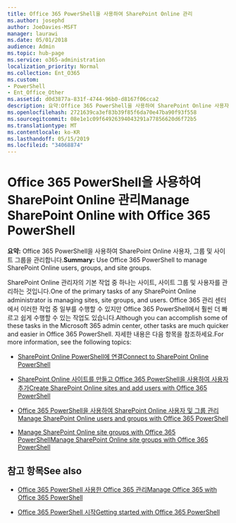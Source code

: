 ```yaml
---
title: Office 365 PowerShell을 사용하여 SharePoint Online 관리
ms.author: josephd
author: JoeDavies-MSFT
manager: laurawi
ms.date: 05/01/2018
audience: Admin
ms.topic: hub-page
ms.service: o365-administration
localization_priority: Normal
ms.collection: Ent_O365
ms.custom:
- PowerShell
- Ent_Office_Other
ms.assetid: d0d3877a-831f-4744-96b0-d8167f06cca2
description: 요약:Office 365 PowerShell을 사용하여 SharePoint Online 사용자, 그룹 및 사이트 그룹을 관리합니다.
ms.openlocfilehash: 2721639ca3ef83b39f85f6da70e47ba90f93f558
ms.sourcegitcommit: 08e1e1c09f64926394043291a77856620d6f72b5
ms.translationtype: MT
ms.contentlocale: ko-KR
ms.lasthandoff: 05/15/2019
ms.locfileid: "34068874"
---
```

# <a name="manage-sharepoint-online-with-office-365-powershell"></a><span data-ttu-id="1b4fc-103">Office 365 PowerShell을 사용하여 SharePoint Online 관리</span><span class="sxs-lookup"><span data-stu-id="1b4fc-103">Manage SharePoint Online with Office 365 PowerShell</span></span>

 <span data-ttu-id="1b4fc-104">**요약:** Office 365 PowerShell을 사용하여 SharePoint Online 사용자, 그룹 및 사이트 그룹을 관리합니다.</span><span class="sxs-lookup"><span data-stu-id="1b4fc-104">**Summary:** Use Office 365 PowerShell to manage SharePoint Online users, groups, and site groups.</span></span>
  
<span data-ttu-id="1b4fc-105">SharePoint Online 관리자의 기본 작업 중 하나는 사이트, 사이트 그룹 및 사용자를 관리하는 것입니다.</span><span class="sxs-lookup"><span data-stu-id="1b4fc-105">One of the primary tasks of any SharePoint Online administrator is managing sites, site groups, and users.</span></span> <span data-ttu-id="1b4fc-106">Office 365 관리 센터에서 이러한 작업 중 일부를 수행할 수 있지만 Office 365 PowerShell에서 훨씬 더 빠르고 쉽게 수행할 수 있는 작업도 있습니다.</span><span class="sxs-lookup"><span data-stu-id="1b4fc-106">Although you can accomplish some of these tasks in the Microsoft 365 admin center, other tasks are much quicker and easier in Office 365 PowerShell.</span></span> <span data-ttu-id="1b4fc-107">자세한 내용은 다음 항목을 참조하세요.</span><span class="sxs-lookup"><span data-stu-id="1b4fc-107">For more information, see the following topics:</span></span>

- [<span data-ttu-id="1b4fc-108">SharePoint Online PowerShell에 연결</span><span class="sxs-lookup"><span data-stu-id="1b4fc-108">Connect to SharePoint Online PowerShell</span></span>](https://docs.microsoft.com/en-us/powershell/sharepoint/sharepoint-online/connect-sharepoint-online?view=sharepoint-ps)
  
- [<span data-ttu-id="1b4fc-109">SharePoint Online 사이트를 만들고 Office 365 PowerShell을 사용하여 사용자 추가</span><span class="sxs-lookup"><span data-stu-id="1b4fc-109">Create SharePoint Online sites and add users with Office 365 PowerShell</span></span>](create-sharepoint-sites-and-add-users-with-powershell.md)
    
- [<span data-ttu-id="1b4fc-110">Office 365 PowerShell을 사용하여 SharePoint Online 사용자 및 그룹 관리</span><span class="sxs-lookup"><span data-stu-id="1b4fc-110">Manage SharePoint Online users and groups with Office 365 PowerShell</span></span>](manage-sharepoint-users-and-groups-with-powershell.md)
    
- [<span data-ttu-id="1b4fc-111">Manage SharePoint Online site groups with Office 365 PowerShell</span><span class="sxs-lookup"><span data-stu-id="1b4fc-111">Manage SharePoint Online site groups with Office 365 PowerShell</span></span>](manage-sharepoint-site-groups-with-powershell.md)
    
## <a name="see-also"></a><span data-ttu-id="1b4fc-112">참고 항목</span><span class="sxs-lookup"><span data-stu-id="1b4fc-112">See also</span></span>

- [<span data-ttu-id="1b4fc-113">Office 365 PowerShell 사용한 Office 365 관리</span><span class="sxs-lookup"><span data-stu-id="1b4fc-113">Manage Office 365 with Office 365 PowerShell</span></span>](manage-office-365-with-office-365-powershell.md)

- [<span data-ttu-id="1b4fc-114">Office 365 PowerShell 시작</span><span class="sxs-lookup"><span data-stu-id="1b4fc-114">Getting started with Office 365 PowerShell</span></span>](getting-started-with-office-365-powershell.md)

